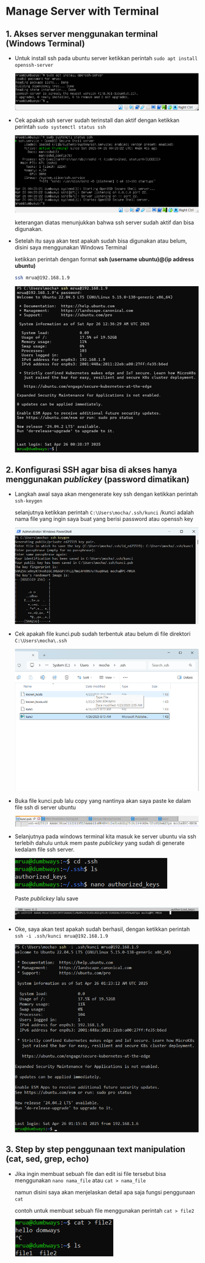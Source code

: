 # Manage Server with Terminal


## 1. Akses server menggunakan terminal (Windows Terminal)


- Untuk install ssh pada ubuntu server ketikkan perintah ``` sudo apt install openssh-server ```


  ![alt text](https://github.com/mochamadrere/devops23-dumbways-mochamadrere/blob/main/Pict/sudo%20apt%20install%20openssh-server.png)


- Cek apakah ssh server sudah terinstall dan aktif dengan ketikkan perintah ``` sudo systemctl status ssh ```

  
  ![alt text](https://github.com/mochamadrere/devops23-dumbways-mochamadrere/blob/main/Pict/sudo%20systemctl%20status%20ssh.png)

  keterangan diatas menunjukkan bahwa ssh server sudah aktif dan bisa digunakan.


- Setelah itu saya akan test apakah sudah bisa digunakan atau belum, disini saya menggunakan Windows Terminal


  ketikkan perintah dengan format **ssh (username ubuntu)@(ip address ubuntu)**


  ```sh
  ssh mrua@192.168.1.9
  ```


  ![alt text](https://github.com/mochamadrere/devops23-dumbways-mochamadrere/blob/main/Pict/ssh%20mrua%40192.168.1.9.png)


## 2. Konfigurasi SSH agar bisa di akses hanya menggunakan _publickey_ (password dimatikan)


- Langkah awal saya akan mengenerate key ssh dengan ketikkan perintah ``` ssh-keygen ```

  selanjutnya ketikkan perintah ``` C:\Users\mocha/.ssh/kunci ``` /kunci adalah nama file yang ingin saya buat yang berisi password atau openssh key


  ![alt text](https://github.com/mochamadrere/devops23-dumbways-mochamadrere/blob/main/Pict/ssh-keygen.png)


- Cek apakah file kunci.pub sudah terbentuk atau belum di file direktori ``` C:\Users\mocha\.ssh ```

  ![alt text](https://github.com/mochamadrere/devops23-dumbways-mochamadrere/blob/main/Pict/cek%20file%20kunci.pub%20di%20lokal.png)


- Buka file kunci.pub lalu copy yang nantinya akan saya paste ke dalam file ssh di server ubuntu

  ![alt text](https://github.com/mochamadrere/devops23-dumbways-mochamadrere/blob/main/Pict/kunci.pub.png)


- Selanjutnya pada windows terminal kita masuk ke server ubuntu via ssh terlebih dahulu untuk mem paste _publickey_ yang sudah di generate kedalam file ssh server.

  ![alt text](https://github.com/mochamadrere/devops23-dumbways-mochamadrere/blob/main/Pict/open%20file%20.ssh%20di%20server%20ubuntu.png)


  Paste _publickey_ lalu save

  ![alt text](https://github.com/mochamadrere/devops23-dumbways-mochamadrere/blob/main/Pict/authorized_keys.png)


- Oke, saya akan test apakah sudah berhasil, dengan ketikkan perintah ``` ssh -i .ssh/kunci mrua@192.168.1.9 ```

  ![alt text](https://github.com/mochamadrere/devops23-dumbways-mochamadrere/blob/main/Pict/ssh%20-i%20.ssh(slash)kunci%20mrua%40192.168.1.9.png)


## 3. Step by step penggunaan text manipulation (cat, sed, grep, echo)

- Jika ingin membuat sebuah file dan edit isi file tersebut bisa menggunakan ``` nano nama_file ``` atau ``` cat > nama_file ```
 

  namun disini saya akan menjelaskan detail apa saja fungsi penggunaan ``` cat ```


  contoh untuk membuat sebuah file menggunakan perintah ``` cat > file2 ```
  
  ![alt text](https://github.com/mochamadrere/devops23-dumbways-mochamadrere/blob/main/Pict/cat%20file2.png)
